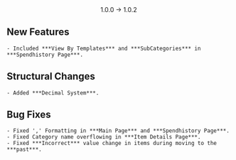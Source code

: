 
<div style="text-align: center;">1.0.0 -> 1.0.2</div>

## New Features
    - Included ***View By Templates*** and ***SubCategories*** in ***Spendhistory Page***.

 
## Structural Changes
    - Added ***Decimal System***.


## Bug Fixes
    - Fixed ',' Formatting in ***Main Page*** and ***Spendhistory Page***.
    - Fixed Category name overflowing in ***Item Details Page***.
    - Fixed ***Incorrect*** value change in items during moving to the ***past***.

<!-- ## Minor Changes -->
